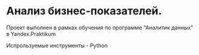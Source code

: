 # Анализ бизнес-показателей. 

Проект выполнен в рамках обучения по программе "Аналитик данных" в Yandex.Praktikum

Испрользуемые инструменты - Python 









